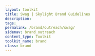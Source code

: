 ```yaml
---
layout: toolkit
title: Swag | Skylight Brand Guidelines
description:
tags:
permalink: /brand/outreach/swag/
sidenav: brand_outreach
content_type: Toolkit
toolkit_name: brand
class: brand
---
```


